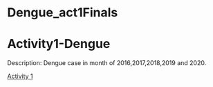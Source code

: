 # Dengue_act1Finals


# Activity1-Dengue

Description:
       Dengue case in month of 2016,2017,2018,2019 and 2020. 
 
[Activity 1](https://github.com/Concha09/Dengue_act1Finals/blob/main/act1_finals.ipynb) 
